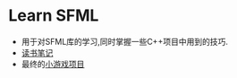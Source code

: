 # Learn SFML
- 用于对SFML库的学习,同时掌握一些C++项目中用到的技巧.
- [读书笔记](https://github.com/VVZzzz/LearnSFML/blob/master/读书笔记.md) 
- 最终的[小游戏项目](https://github.com/VVZzzz/LearnSFML/tree/master/SFML_game)
